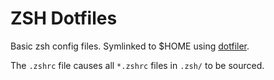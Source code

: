 ZSH Dotfiles
============
Basic zsh config files. Symlinked to $HOME using [dotfiler](https://github.com/svetlyak40wt/dotfiler).

The `.zshrc` file causes all `*.zshrc` files in `.zsh/` to be sourced. 
